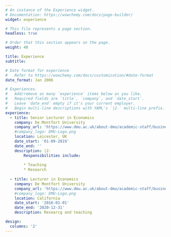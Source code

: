 ```yaml
---
# An instance of the Experience widget.
# Documentation: https://wowchemy.com/docs/page-builder/
widget: experience

# This file represents a page section.
headless: true

# Order that this section appears on the page.
weight: 40

title: Experience
subtitle:

# Date format for experience
#   Refer to https://wowchemy.com/docs/customization/#date-format
date_format: Jan 2006

# Experiences.
#   Add/remove as many `experience` items below as you like.
#   Required fields are `title`, `company`, and `date_start`.
#   Leave `date_end` empty if it's your current employer.
#   Begin multi-line descriptions with YAML's `|2-` multi-line prefix.
experience:
  - title: Senior Lecturer in Economics
    company: De Montfort University
    company_url: 'https://www.dmu.ac.uk/about-dmu/academic-staff/business-and-law/ruben-martinez-cardenas/ruben-martinez-cardenas.aspx'
    #company_logo: DMU-Logo.png
    location: Leicester, UK
    date_start: '01-09-2019'
    date_end: ''
    description: |2-
        Responsibilities include:
        
        * Teaching
        * Research
        
  - title: Lecturer in Economics
    company: De Montfort University
    company_url: 'https://www.dmu.ac.uk/about-dmu/academic-staff/business-and-law/ruben-martinez-cardenas/ruben-martinez-cardenas.aspx'
    #company_logo: DMU-Logo.png
    location: California
    date_start: '2016-01-01'
    date_end: '2020-12-31'
    description: Researcg and teaching

design:
  columns: '2'
---
```

